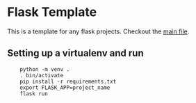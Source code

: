 # Flask Template

This is a template for any flask projects. Checkout the [main file](project_name/__init__.py).

## Setting up a virtualenv and run
```
	python -m venv .
	. bin/activate
	pip install -r requirements.txt
	export FLASK_APP=project_name
	flask run
```
